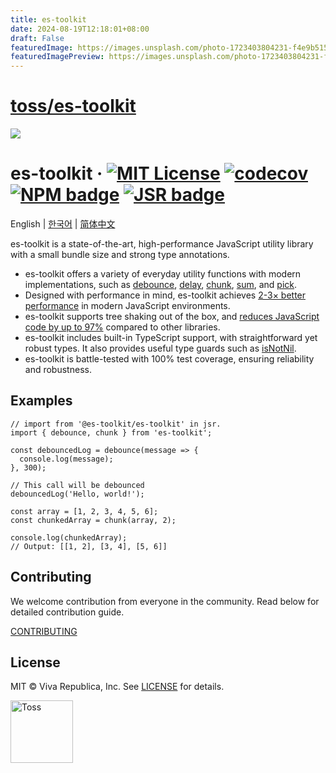 ```yaml
---
title: es-toolkit
date: 2024-08-19T12:18:01+08:00
draft: False
featuredImage: https://images.unsplash.com/photo-1723403804231-f4e9b515fe9d?ixid=M3w0NjAwMjJ8MHwxfHJhbmRvbXx8fHx8fHx8fDE3MjQwNDEwMzh8&ixlib=rb-4.0.3
featuredImagePreview: https://images.unsplash.com/photo-1723403804231-f4e9b515fe9d?ixid=M3w0NjAwMjJ8MHwxfHJhbmRvbXx8fHx8fHx8fDE3MjQwNDEwMzh8&ixlib=rb-4.0.3
---
```


# [toss/es-toolkit](https://github.com/toss/es-toolkit)

![](./docs/public/og.png)

# es-toolkit &middot; [![MIT License](https://img.shields.io/badge/license-MIT-blue.svg)](https://github.com/toss/slash/blob/main/LICENSE) [![codecov](https://codecov.io/gh/toss/es-toolkit/graph/badge.svg?token=8N5S3AR3C7)](https://codecov.io/gh/toss/es-toolkit) [![NPM badge](https://img.shields.io/npm/v/es-toolkit?logo=npm)](https://www.npmjs.com/package/es-toolkit) [![JSR badge](https://jsr.io/badges/@es-toolkit/es-toolkit)](https://jsr.io/@es-toolkit/es-toolkit)

English | [한국어](https://github.com/toss/es-toolkit/blob/main/README-ko_kr.md) | [简体中文](https://github.com/toss/es-toolkit/blob/main/README-zh_hans.md)

es-toolkit is a state-of-the-art, high-performance JavaScript utility library with a small bundle size and strong type annotations.

- es-toolkit offers a variety of everyday utility functions with modern implementations, such as [debounce](https://es-toolkit.slash.page/reference/function/debounce.html), [delay](https://es-toolkit.slash.page/reference/promise/delay.html), [chunk](https://es-toolkit.slash.page/reference/array/chunk.html), [sum](https://es-toolkit.slash.page/reference/math/sum.html), and [pick](https://es-toolkit.slash.page/reference/object/pick.html).
- Designed with performance in mind, es-toolkit achieves [2-3× better performance](https://es-toolkit.slash.page/performance.html) in modern JavaScript environments.
- es-toolkit supports tree shaking out of the box, and [reduces JavaScript code by up to 97%](https://es-toolkit.slash.page/bundle-size.html) compared to other libraries.
- es-toolkit includes built-in TypeScript support, with straightforward yet robust types. It also provides useful type guards such as [isNotNil](https://es-toolkit.slash.page/reference/predicate/isNotNil.html).
- es-toolkit is battle-tested with 100% test coverage, ensuring reliability and robustness.

## Examples

```tsx
// import from '@es-toolkit/es-toolkit' in jsr.
import { debounce, chunk } from 'es-toolkit';

const debouncedLog = debounce(message => {
  console.log(message);
}, 300);

// This call will be debounced
debouncedLog('Hello, world!');

const array = [1, 2, 3, 4, 5, 6];
const chunkedArray = chunk(array, 2);

console.log(chunkedArray);
// Output: [[1, 2], [3, 4], [5, 6]]
```

## Contributing

We welcome contribution from everyone in the community. Read below for detailed contribution guide.

[CONTRIBUTING](https://github.com/toss/es-toolkit/blob/main/.github/CONTRIBUTING.md)

## License

MIT © Viva Republica, Inc. See [LICENSE](./LICENSE) for details.

<a title="Toss" href="https://toss.im">
  <picture>
    <source media="(prefers-color-scheme: dark)" srcset="https://static.toss.im/logos/png/4x/logo-toss-reverse.png">
    <img alt="Toss" src="https://static.toss.im/logos/png/4x/logo-toss.png" width="100">
  </picture>
</a>
